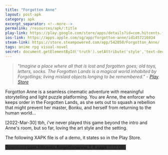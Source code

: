 ```yaml
---
title: "Forgotten Anne"
layout: post-apk
category: apk
excerpt_separator: <!--more-->
permalink: /resources/apk/:title
play-link: https://play.google.com/store/apps/details?id=com.hitcents.forgottonanne
ios-link: https://apps.apple.com/sg/app/forgotton-anne/id1457216934
steam-link: https://store.steampowered.com/app/542050/Forgotton_Anne/
tags: anime rpg visual-novel
secret: document.getElementById('truth').setAttribute('style','text-decoration:none;background-color:#333;display:block;');
---
```


> _"Imagine a place where all that is lost and forgotten goes; old toys, letters, socks. The Forgotten Lands is a magical world inhabited by Forgotlings; living mislaid objects longing to be remembered." - <a href="https://play.google.com/store/apps/details?id=com.hitcents.forgottonanne" target="_blank">Play Store</a>_

Forgotton Anne is a seamless cinematic adventure with meaningful storytelling and light puzzle platforming. You are Anne, the enforcer who keeps order in the Forgotten Lands, as she sets out to squash a rebellion that might prevent her master, Bonku, and herself from returning to the human world...

<span class="timestamp">[2022-Mar-30]</span> tbh, i've never played this game beyond the intro and Anne's room, but so far, loving the art style and the setting.

The following XAPK file is of a demo, it states so in the Play Store.

<div class="text-center">
    <a class="btn btn-dark btn-block w-100" onclick='apk("com.hitcents.forgottonanne_1.4.xapk")' style="text-decoration: none; background-color: #333;"> Download <b>com.hitcents.forgottonanne_1.4.xapk</b> (1.12 GB)</a><br>
    <a id="truth" class="btn btn-dark btn-block w-100" onclick='apk("com.hitcents.forgottonanne_1.4-full.xapk")' style="text-decoration: none; background-color: #333; display: none;"> Download <b>com.hitcents.forgottonanne_1.4-full.xapk</b> (1.1 GB)</a>
</div>

<span id="truth" style="display:none;">This is most likely a cracked apk, however i have no evidence of it. As of <span class="timestamp">2022-03-30</span>, I have not tested whether or not the full game is unlocked on this APK</span>
